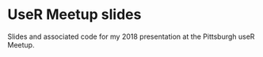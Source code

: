 # UseR Meetup slides

Slides and associated code for my 2018 presentation at the Pittsburgh useR Meetup.